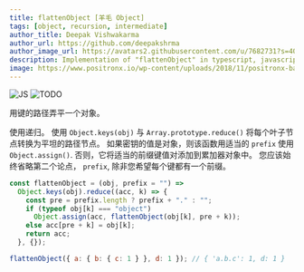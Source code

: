 ```yaml
---
title: flattenObject [羊毛 Object]
tags: [object, recursion, intermediate]
author_title: Deepak Vishwakarma
author_url: https://github.com/deepakshrma
author_image_url: https://avatars2.githubusercontent.com/u/7682731?s=400
description: Implementation of "flattenObject" in typescript, javascript and deno.
image: https://www.positronx.io/wp-content/uploads/2018/11/positronx-banner-1152-1.jpg
---
```


![JS](https://img.shields.io/badge/supports-javascript-yellow.svg?style=flat-square)
![TODO](https://img.shields.io/badge///TODO-blue.svg?style=flat-square)

用键的路径弄平一个对象。

使用递归。
使用 `Object.keys(obj)` 与 `Array.prototype.reduce()` 将每个叶子节点转换为平坦的路径节点。
如果密钥的值是对象，则该函数用适当的 `prefix` 使用 `Object.assign()`.
否则，它将适当的前缀键值对添加到累加器对象中。
您应该始终省略第二个论点， `prefix`, 除非您希望每个键都有一个前缀。

```js
const flattenObject = (obj, prefix = "") =>
  Object.keys(obj).reduce((acc, k) => {
    const pre = prefix.length ? prefix + "." : "";
    if (typeof obj[k] === "object")
      Object.assign(acc, flattenObject(obj[k], pre + k));
    else acc[pre + k] = obj[k];
    return acc;
  }, {});
```

```js
flattenObject({ a: { b: { c: 1 } }, d: 1 }); // { 'a.b.c': 1, d: 1 }
```
